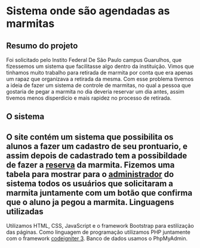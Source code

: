 Sistema onde são agendadas as marmitas
================================
Resumo do projeto
----------------------
Foi solicitado pelo Instito Federal De São Paulo campus Guarulhos, 
que fizessemos um sistema que facilitasse algo dentro da instituição.
Vimos que tinhamos muito trabalho para retirada de marmita por conta 
que era apenas um rapaz que organizava a retirada da mesma.
Com esse problema tivemos a ideia de fazer um sistema de controle de marmitas, 
no qual a pessoa que gostaria de pegar a marmita no dia deveria reservar um dia 
antes, assim tivemos menos disperdicio e mais rapidez no processo de retirada.

O sistema 
------------------------
O site contém um sistema que possibilita os alunos a fazer um cadastro de seu prontuario,
e assim depois de cadastrado tem a possibildade de fazer a [reserva](http://hospedagem.ifspguarulhos.edu.br/~gu1810642/cadastro/) da marmita.
Fizemos uma tabela para mostrar para o [administrador](http://hospedagem.ifspguarulhos.edu.br/~gu1810642/lista/) do sistema todos os usuários
que solicitaram a marmita juntamente com um botão que confirma que o aluno ja pegou a marmita.
Linguagens utilizadas
-------------------------
Utilizamos HTML, CSS, JavaScript e o framework Bootstrap para estilização das páginas.
Como linguagem de programação utilizamos PHP juntamente com o  framework [codeigniter 3](https://codeigniter.com/).
Banco de dados usamos o PhpMyAdmin.
